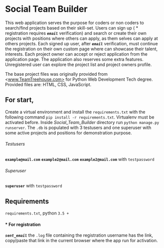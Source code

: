 # Social Team Builder

This web application serves the purpose for coders or non coders to search/find projects based on their skill-set.
Users can sign up ( * registration requires ***`email`*** verification) and search or create their own projects with positions 
where others can apply, as them selves can apply at others projects.
Each signed up user, after ***`email`*** verification, must continue the registration on their 
own custom page where can showcase their talent, interests.
Each project owner can accept or reject application from the application page.
The application also reserves some extra features. Unregistered user can
explore the project list and project owners profile.


The base project files was originally provided from <www.TeamTreehouse.com> for 
Python Web Development Tech degree. Provided files are: HTML, CSS, JavaScript.

## For start,
Create a virtual environment and install the `requirements.txt` with the following command
 `pip install -r requirements.txt`. Virtualenv must be activated before.
 Inside *Social_Team_Builder* directory run `python manage.py runserver`. 
The `.db` is populated with 3 testusers and one superuser with some active projects and positions
for demonstration purpose.
###### Testusers 
**`example@mail.com`**
**`example2@mail.com`**
**`example2@mail.com`** with `testpassword`
###### Superuser
**`superuser`** with `testpassword`

## Requirements
`requirements.txt`, python `3.5 +`
####  * For registration 
***`sent_email`*** the `.log` file containing the registration username has the link,
copy/paste that link in the current browser where the app run for activation.

